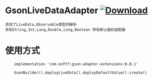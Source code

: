 # GsonLiveDataAdapter  [ ![Download](https://api.bintray.com/packages/ooftf/maven/gson-adapter-extensions/images/download.svg) ](https://bintray.com/ooftf/maven/gson-adapter-extensions/_latestVersion)
    添加了LiveData,Observable类型的解析
    添加String,Int,Long,Double,Long,Boolean 带有默认值的适配器
# 使用方式
```
    implementation 'com.ooftf:gson-adapter-extensions:0.0.1'
 
    GsonBuilder().deployLiveData().deployDefaultValue().create()
```
